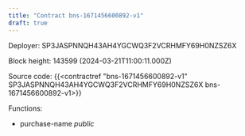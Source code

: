 ```yaml
---
title: "Contract bns-1671456600892-v1"
draft: true
---
```

Deployer: SP3JASPNNQH43AH4YGCWQ3F2VCRHMFY69H0NZSZ6X


 



Block height: 143599 (2024-03-21T11:00:11.000Z)

Source code: {{<contractref "bns-1671456600892-v1" SP3JASPNNQH43AH4YGCWQ3F2VCRHMFY69H0NZSZ6X bns-1671456600892-v1>}}

Functions:

* purchase-name _public_
